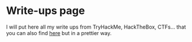 # Write-ups page

I will put here all my write ups from TryHackMe, HackTheBox, CTFs... that you can also find [here](https://github.com/anthares101/write-ups) but in a prettier way.
